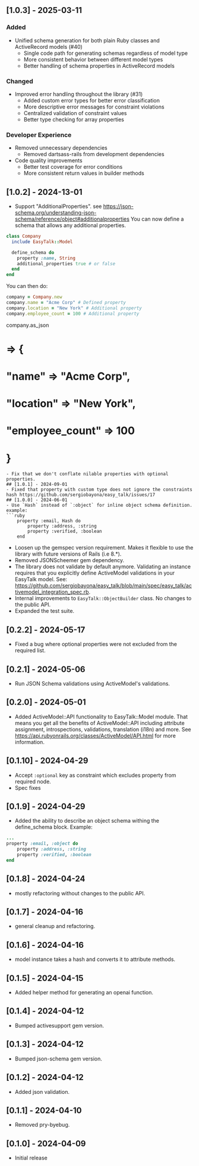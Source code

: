 ## [1.0.3] - 2025-03-11
### Added
- Unified schema generation for both plain Ruby classes and ActiveRecord models (#40)
  - Single code path for generating schemas regardless of model type
  - More consistent behavior between different model types
  - Better handling of schema properties in ActiveRecord models

### Changed
- Improved error handling throughout the library (#31)
  - Added custom error types for better error classification
  - More descriptive error messages for constraint violations
  - Centralized validation of constraint values
  - Better type checking for array properties

### Developer Experience
- Removed unnecessary dependencies
  - Removed dartsass-rails from development dependencies
- Code quality improvements
  - Better test coverage for error conditions
  - More consistent return values in builder methods

## [1.0.2] - 2024-13-01
- Support "AdditionalProperties". see https://json-schema.org/understanding-json-schema/reference/object#additionalproperties
You can now define a schema that allows any additional properties. 
```ruby
class Company
  include EasyTalk::Model

  define_schema do
    property :name, String
    additional_properties true # or false
  end
end
```

You can then do:
```ruby
company = Company.new
company.name = "Acme Corp" # Defined property
company.location = "New York" # Additional property
company.employee_count = 100 # Additional property
```

company.as_json
# => {
#      "name" => "Acme Corp",
#      "location" => "New York",
#      "employee_count" => 100
#    }
```
- Fix that we don't conflate nilable properties with optional properties.
## [1.0.1] - 2024-09-01
- Fixed that property with custom type does not ignore the constraints hash https://github.com/sergiobayona/easy_talk/issues/17
## [1.0.0] - 2024-06-01
- Use `Hash` instead of `:object` for inline object schema definition.
example:
```ruby
    property :email, Hash do
        property :address, :string
        property :verified, :boolean
    end
```
- Loosen up the gemspec version requirement. Makes it flexible to use the library with future versions of Rails (i.e 8.*).
- Removed JSONScheemer gem dependency. 
- The library does not validate by default anymore. Validating an instance requires that you explicitly define ActiveModel validations in your EasyTalk model. See: https://github.com/sergiobayona/easy_talk/blob/main/spec/easy_talk/activemodel_integration_spec.rb.
- Internal improvements to `EasyTalk::ObjectBuilder` class. No changes to the public API.
- Expanded the test suite.

## [0.2.2] - 2024-05-17
- Fixed a bug where optional properties were not excluded from the required list.

## [0.2.1] - 2024-05-06
- Run JSON Schema validations using ActiveModel's validations.

## [0.2.0] - 2024-05-01
- Added ActiveModel::API functionality to EasyTalk::Model module. That means you get all the benefits of ActiveModel::API including attribute assignment, introspections, validations, translation (i18n) and more. See https://api.rubyonrails.org/classes/ActiveModel/API.html for more information.

## [0.1.10] - 2024-04-29
- Accept `:optional` key as constraint which excludes property from required node.
- Spec fixes
## [0.1.9] - 2024-04-29
- Added the ability to describe an object schema withing the define_schema block. Example:
```ruby
...
property :email, :object do
    property :address, :string
    property :verified, :boolean
end
```

## [0.1.8] - 2024-04-24
- mostly refactoring without changes to the public API.

## [0.1.7] - 2024-04-16
- general cleanup and refactoring.

## [0.1.6] - 2024-04-16
- model instance takes a hash and converts it to attribute methods.

## [0.1.5] - 2024-04-15
- Added helper method for generating an openai function.

## [0.1.4] - 2024-04-12
- Bumped activesupport gem version.

## [0.1.3] - 2024-04-12
- Bumped json-schema gem version.

## [0.1.2] - 2024-04-12
- Added json validation.

## [0.1.1] - 2024-04-10
- Removed pry-byebug.

## [0.1.0] - 2024-04-09
- Initial release